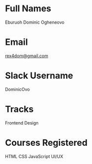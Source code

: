 # Full Names
Eburuoh Dominic Ogheneovo
# Email
rex4dom@gmail.com
# Slack Username
DominicOvo
# Tracks
Frontend
Design

# Courses Registered
HTML
CSS
JavaScript
UI/UX